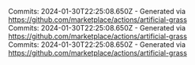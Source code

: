 Commits: 2024-01-30T22:25:08.650Z - Generated via https://github.com/marketplace/actions/artificial-grass
<br>
Commits: 2024-01-30T22:25:08.650Z - Generated via https://github.com/marketplace/actions/artificial-grass
<br>
Commits: 2024-01-30T22:25:08.650Z - Generated via https://github.com/marketplace/actions/artificial-grass
<br>
